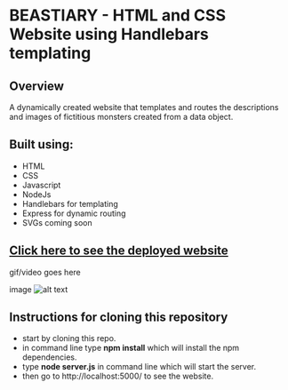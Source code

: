 # BEASTIARY - HTML and CSS Website using Handlebars templating

## Overview ##
A dynamically created website that templates and routes the descriptions and images of fictitious monsters created from a  data object. 
## Built using: ##

- HTML
- CSS
- Javascript
- NodeJs
- Handlebars for templating
- Express for dynamic routing
- SVGs coming soon

## [Click here to see the deployed website](https://mysterious-tor-51117.herokuapp.com/) 

gif/video goes here

image ![alt text](finished-website.jpg)

## Instructions for cloning this repository
- start by cloning this repo.
- in command line type **npm install** which will install the npm dependencies.
- type **node server.js** in command line which will start the server. 
- then go to http://localhost:5000/ to see the website.

